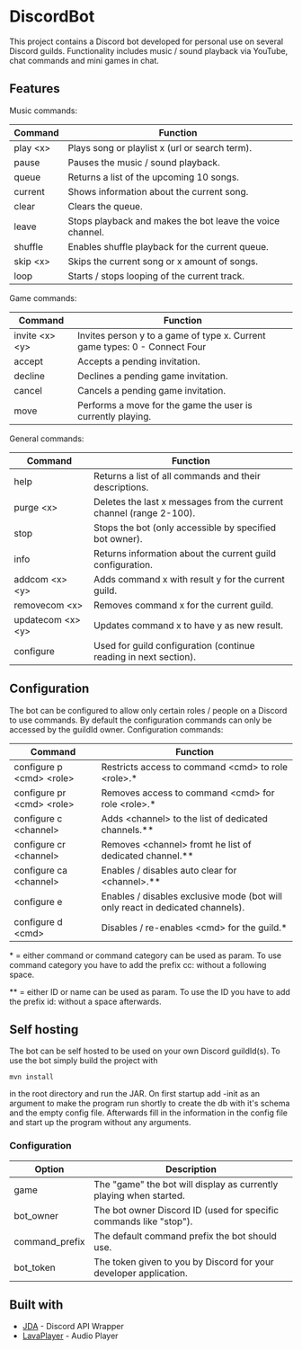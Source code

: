 # DiscordBot

This project contains a Discord bot developed for personal use on several Discord guilds.
Functionality includes music / sound playback via YouTube, chat commands and mini games in chat.

## Features

Music commands:

| Command | Function |
| ------- | -------- |
| play \<x\> | Plays song or playlist x (url or search term). |
| pause | Pauses the music / sound playback. |
| queue | Returns a list of the upcoming 10 songs. |
| current | Shows information about the current song. |
| clear | Clears the queue. |
| leave | Stops playback and makes the bot leave the voice channel. |
| shuffle | Enables shuffle playback for the current queue. |
| skip \<x\> | Skips the current song or x amount of songs. |
| loop | Starts / stops looping of the current track. |


Game commands:

| Command | Function |
| ------- | -------- |
| invite \<x\> \<y\> | Invites person y to a game of type x. Current game types: 0 - Connect Four |
| accept | Accepts a pending invitation. |
| decline | Declines a pending game invitation. |
| cancel | Cancels a pending game invitation. |
| move | Performs a move for the game the user is currently playing. |

General commands:

| Command | Function |
| ------- | -------- |
| help | Returns a list of all commands and their descriptions. |
| purge \<x\> | Deletes the last x messages from the current channel (range 2-100). |
| stop | Stops the bot (only accessible by specified bot owner). |
| info | Returns information about the current guild configuration. |
| addcom \<x\> \<y\> | Adds command x with result y for the current guild. |
| removecom \<x\> | Removes command x for the current guild. |
| updatecom \<x\> \<y\> | Updates command x to have y as new result. |
| configure | Used for guild configuration (continue reading in next section). |

## Configuration

The bot can be configured to allow only certain roles / people on a Discord to use commands.
By default the configuration commands can only be accessed by the guildId owner.
Configuration commands:

| Command | Function |
| ------- | -------- |
| configure p \<cmd\> \<role\> | Restricts access to command \<cmd\> to role \<role\>.* |
| configure pr \<cmd\> \<role\> | Removes access to command \<cmd\> for role \<role\>.* |
| configure c \<channel\> | Adds \<channel\> to the list of dedicated channels.** |
| configure cr \<channel\> | Removes \<channel\> fromt he list of dedicated channel.** |
| configure ca \<channel\> | Enables / disables auto clear for \<channel\>.** |
| configure e | Enables / disables exclusive mode (bot will only react in dedicated channels). |
| configure d \<cmd\> | Disables / re-enables \<cmd\> for the guild.* |
  
\* = either command or command category can be used as param. To use command category you have to add the prefix cc: without a following space.

\*\* = either ID or name can be used as param. To use the ID you have to add the prefix id: without a space afterwards.


## Self hosting

The bot can be self hosted to be used on your own Discord guildId(s).
To use the bot simply build the project with
```
mvn install
```
in the root directory and run the JAR.
On first startup add -init as an argument to make the program run shortly to create the db with it's schema and the empty config file. Afterwards fill in the information in the config file and start up the program without any arguments.

### Configuration

| Option | Description |
| ------ | ----------- |
| game | The "game" the bot will display as currently playing when started. |
| bot_owner | The bot owner Discord ID (used for specific commands like "stop"). |
| command_prefix | The default command prefix the bot should use. |
| bot_token | The token given to you by Discord for your developer application. |

## Built with

* [JDA](https://github.com/DV8FromTheWorld/JDA) - Discord API Wrapper
* [LavaPlayer](https://github.com/sedmelluq/lavaplayer) - Audio Player 
